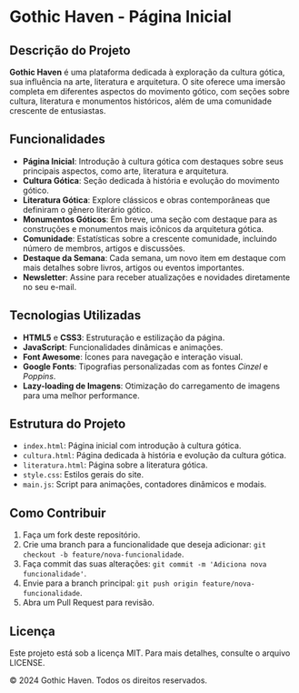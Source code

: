 # Gothic Haven - Página Inicial

## Descrição do Projeto

**Gothic Haven** é uma plataforma dedicada à exploração da cultura gótica, sua influência na arte, literatura e arquitetura. O site oferece uma imersão completa em diferentes aspectos do movimento gótico, com seções sobre cultura, literatura e monumentos históricos, além de uma comunidade crescente de entusiastas.

## Funcionalidades

- **Página Inicial**: Introdução à cultura gótica com destaques sobre seus principais aspectos, como arte, literatura e arquitetura.
- **Cultura Gótica**: Seção dedicada à história e evolução do movimento gótico.
- **Literatura Gótica**: Explore clássicos e obras contemporâneas que definiram o gênero literário gótico.
- **Monumentos Góticos**: Em breve, uma seção com destaque para as construções e monumentos mais icônicos da arquitetura gótica.
- **Comunidade**: Estatísticas sobre a crescente comunidade, incluindo número de membros, artigos e discussões.
- **Destaque da Semana**: Cada semana, um novo item em destaque com mais detalhes sobre livros, artigos ou eventos importantes.
- **Newsletter**: Assine para receber atualizações e novidades diretamente no seu e-mail.

## Tecnologias Utilizadas

- **HTML5** e **CSS3**: Estruturação e estilização da página.
- **JavaScript**: Funcionalidades dinâmicas e animações.
- **Font Awesome**: Ícones para navegação e interação visual.
- **Google Fonts**: Tipografias personalizadas com as fontes _Cinzel_ e _Poppins_.
- **Lazy-loading de Imagens**: Otimização do carregamento de imagens para uma melhor performance.

## Estrutura do Projeto

- `index.html`: Página inicial com introdução à cultura gótica.
- `cultura.html`: Página dedicada à história e evolução da cultura gótica.
- `literatura.html`: Página sobre a literatura gótica.
- `style.css`: Estilos gerais do site.
- `main.js`: Script para animações, contadores dinâmicos e modais.

## Como Contribuir

1. Faça um fork deste repositório.
2. Crie uma branch para a funcionalidade que deseja adicionar: `git checkout -b feature/nova-funcionalidade`.
3. Faça commit das suas alterações: `git commit -m 'Adiciona nova funcionalidade'`.
4. Envie para a branch principal: `git push origin feature/nova-funcionalidade`.
5. Abra um Pull Request para revisão.

## Licença

Este projeto está sob a licença MIT. Para mais detalhes, consulte o arquivo LICENSE.

&copy; 2024 Gothic Haven. Todos os direitos reservados.
